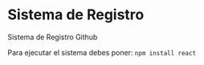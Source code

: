 # Sistema de Registro
Sistema de Registro Github

Para ejecutar el sistema debes poner:
```npm install react ```
